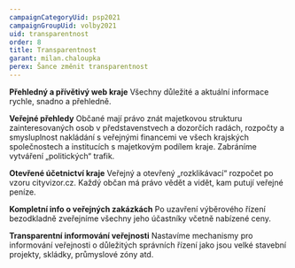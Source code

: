 ```yaml
---
campaignCategoryUid: psp2021
campaignGroupUid: volby2021
uid: transparentnost
order: 8
title: Transparentnost
garant: milan.chaloupka
perex: Šance změnit transparentnost 
---
```


**Přehledný a přívětivý web kraje**
Všechny důležité a aktuální informace rychle, snadno a přehledně. 

**Veřejné přehledy**
Občané mají právo znát majetkovou strukturu zainteresovaných osob v představenstvech a  dozorčích radách, rozpočty a smysluplnost nakládání s veřejnými financemi ve všech krajských společnostech a institucích s majetkovým podílem kraje. Zabráníme vytváření „politických“ trafik.

**Otevřené účetnictví kraje**
Veřejný a otevřený „rozklikávací“ rozpočet po vzoru cityvizor.cz. Každý občan má právo vědět a vidět, kam putují veřejné peníze.

**Kompletní info o veřejných zakázkách**
Po uzavření výběrového řízení bezodkladně zveřejníme všechny jeho účastníky včetně nabízené ceny.

**Transparentní informování veřejnosti**
Nastavíme mechanismy pro informování veřejnosti o důležitých správních řízení jako jsou velké stavební projekty, skládky, průmyslové zóny atd.
